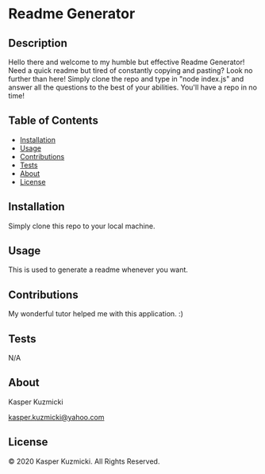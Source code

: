 
# Readme Generator

## Description
Hello there and welcome to my humble but effective Readme Generator! Need a quick readme but tired of constantly copying and pasting? Look no further than here! Simply clone the repo and type in "node index.js" and  answer all the questions to the best of your abilities. You'll have a repo in no time!

## Table of Contents 
* [Installation](#installation)
* [Usage](#usage)
* [Contributions](#contributions)
* [Tests](#tests)
* [About](#about)
* [License](#license)

## Installation
Simply clone this repo to your local machine.

## Usage
This is used to generate a readme whenever you want.

## Contributions
My wonderful tutor helped me with this application. :)

## Tests
N/A

## About
Kasper Kuzmicki 

kasper.kuzmicki@yahoo.com

## License
© 2020 Kasper Kuzmicki. All Rights Reserved.